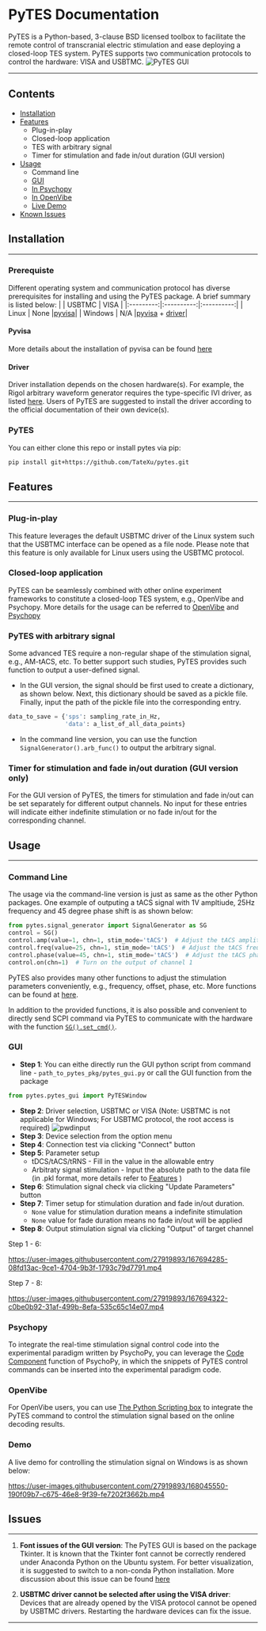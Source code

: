   PyTES Documentation
========================================

PyTES is a Python-based, 3-clause BSD licensed toolbox to facilitate the remote control of transcranial electric stimulation and ease deploying a closed-loop TES system. PyTES supports two communication protocols to control the hardware: VISA and USBTMC.
![PyTES GUI](./pytes/Figures/toolbox_1.png)
 
****

## Contents

* [Installation](#Installation)
* [Features](#Features)
    * Plug-in-play
    * Closed-loop application
    * TES with arbitrary signal
    * Timer for stimulation and fade in/out duration (GUI version)
* [Usage](#Usage)
    * Command line
    * [GUI](#GUI) 
    * [In Psychopy](#Psychopy)
    * [In OpenVibe](#OpenVibe)
    * [Live Demo](#Demo)
* [Known Issues](#Issues)

## Installation
-----

### Prerequiste
Different operating system and communication protocol has diverse prerequisites for installing and using the PyTES package. A brief summary is listed below:
|           |   USBTMC   |    VISA    |
|:---------:|:----------:|:----------:|
|   Linux   |    None    |[pyvisa](#Pyvisa)|
|  Windows  |    N/A     |[pyvisa](#Pyvisa) + [driver](#Driver)|

#### Pyvisa
More details about the installation of pyvisa can be found [here][pyvisa_link] 

#### Driver 
Driver installation depends on the chosen hardware(s). For example, the Rigol arbitrary waveform generator requires the type-specific IVI driver, as listed [here][rigoldriver]. Users of PyTES are suggested to install the driver according to the official documentation of their own device(s).

### PyTES
You can either clone this repo or install pytes via pip:
```bash
pip install git+https://github.com/TateXu/pytes.git
```

## Features 
-----
### Plug-in-play
This feature leverages the default USBTMC driver of the Linux system such that the USBTMC interface can be opened as a file node. Please note that this feature is only available for Linux users using the USBTMC protocol.

### Closed-loop application
PyTES can be seamlessly combined with other online experiment frameworks to constitute a closed-loop TES system, e.g., OpenVibe and Psychopy. More details for the usage can be referred to [OpenVibe](#OpenVibe) and [Psychopy](#Psychopy)

### PyTES with arbitrary signal
Some advanced TES require a non-regular shape of the stimulation signal, e.g., AM-tACS, etc. To better support such studies, PyTES provides such function to output a user-defined signal. 
* In the GUI version, the signal should be first used to create a dictionary, as shown below. Next, this dictionary should be saved as a pickle file. Finally, input the path of the pickle file into the corresponding entry.

```Python
data_to_save = {'sps': sampling_rate_in_Hz,
                'data': a_list_of_all_data_points}
```
* In the command line version, you can use the function `SignalGenerator().arb_func()` to output the arbitrary signal.

### Timer for stimulation and fade in/out duration (GUI version only)
For the GUI version of PyTES, the timers for stimulation and fade in/out can be set separately for different output channels. No input for these entries will indicate either indefinite stimulation or no fade in/out for the corresponding channel.

## Usage
-----

### Command Line 

The usage via the command-line version is just as same as the other Python packages. One example of outputing a tACS signal with 1V ampltiude, 25Hz frequency and 45 degree phase shift is as shown below: 
```Python
from pytes.signal_generator import SignalGenerator as SG
control = SG()
control.amp(value=1, chn=1, stim_mode='tACS')  # Adjust the tACS amplitude of channel 1 to 1V
control.freq(value=25, chn=1, stim_mode='tACS')  # Adjust the tACS freuqency of channel 1 to 25Hz
control.phase(value=45, chn=1, stim_mode='tACS')  # Adjust the tACS phase shift of channel 1 to 45 degree
control.on(chn=1)  # Turn on the output of channel 1

```

PyTES also provides many other functions to adjust the stimulation parameters conveniently, e.g., frequency, offset, phase, etc. More functions can be found at [here](./signal_generator.py#L475).

In addition to the provided functions, it is also possible and convenient to directly send SCPI command via PyTES to communicate with the hardware with the function [`SG().set_cmd()`](./signal_generator.py#L383).


### GUI 
* __Step 1__: You can eithe directly run the GUI python script from command line - `path_to_pytes_pkg/pytes_gui.py` or  call the GUI function from the package
```Python
from pytes.pytes_gui import PyTESWindow
``` 
* __Step 2__: Driver selection, USBTMC or VISA (Note: USBTMC is not applicable for Windows; For USBTMC protocol, the root access is required)
![pwdinput](./pytes/Figures/toolbox_2.png)
* __Step 3__: Device selection from the option menu
* __Step 4__: Connection test via clicking "Connect" button
* __Step 5__: Parameter setup
    * tDCS/tACS/tRNS - Fill in the value in the allowable entry
    * Arbitraty signal stimulation - Input the absolute path to the data file (in .pkl format, more details refer to [Features](#Features) )
* __Step 6__: Stimulation signal check via clicking "Update Parameters" button
* __Step 7__: Timer setup for stimulation duration and fade in/out duration.
    * `None` value for stimulation duration means a indefinite stimulation
    * `None` value for fade duration means no fade in/out will be applied
* __Step 8__: Output stimulation signal via clicking "Output" of target channel

Step 1 - 6:

https://user-images.githubusercontent.com/27919893/167694285-08fd13ac-9ce1-4704-9b3f-1793c79d7791.mp4

Step 7 - 8:

https://user-images.githubusercontent.com/27919893/167694322-c0be0b92-31af-499b-8efa-535c65c14e07.mp4

### Psychopy
To integrate the real-time stimulation signal control code into the experimental paradigm written by PsychoPy, you can leverage the [Code Component][psychopy] function of PsychoPy, in which the snippets of PyTES control commands can be inserted into the experimental paradigm code.

### OpenVibe 
For OpenVibe users, you can use [The Python Scripting box][openvibe] to integrate the PyTES command to control the stimulation signal based on the online decoding results.

### Demo
A live demo for controlling the stimulation signal on Windows is as shown below:

https://user-images.githubusercontent.com/27919893/168045550-190f09b7-c675-46e8-9f39-fe7202f3662b.mp4



## Issues 
-----
1. __Font issues of the GUI version__:
The PyTES GUI is based on the package Tkinter. It is known that the Tkinter font cannot be correctly rendered under Anaconda Python on the Ubuntu system. For better visualization, it is suggested to switch to a non-conda Python installation. More discussion about this issue can be found [here][condaissue]

      
2. __USBTMC driver cannot be selected after using the VISA driver__:
Devices that are already opened by the VISA protocol cannot be opened by USBTMC drivers. Restarting the hardware devices can fix the issue.
    
-----
[pyvisa_link]: https://pyvisa.readthedocs.io/en/latest/introduction/getting.html
[condaissue]: https://github.com/ContinuumIO/anaconda-issues/issues/6833#issuecomment-351363320
[rigoldriver]: https://www.rigolna.com/download
[psychopy]: https://www.psychopy.org/builder/components/code.html
[openvibe]: http://openvibe.inria.fr/tutorial-using-python-with-openvibe/#The+Python+Scripting+box
[pytesfunction]: https://github.com/TateXu/pytes/blob/cb66334b7d7131cd4810b9c9db1c80861fc94695/signal_generator.py#L475








